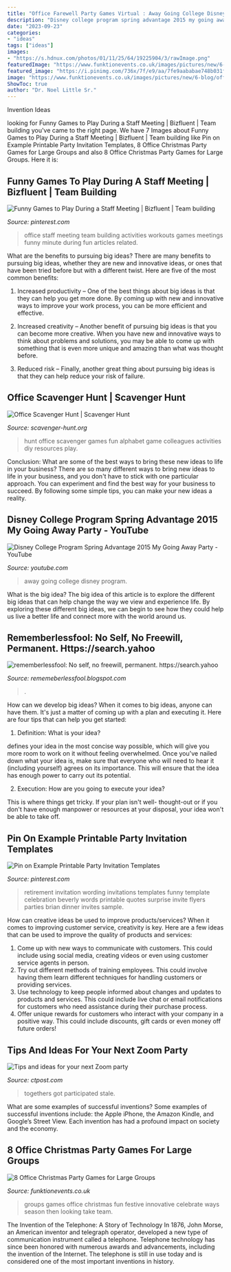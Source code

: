 ```yaml
---
title: "Office Farewell Party Games Virtual : Away Going College Disney Program"
description: "Disney college program spring advantage 2015 my going away party"
date: "2023-09-23"
categories:
- "ideas"
tags: ["ideas"]
images:
- "https://s.hdnux.com/photos/01/11/25/64/19225904/3/rawImage.png"
featuredImage: "https://www.funktionevents.co.uk/images/pictures/new/6-blog/office-christmas-party-games-for-large-groups-banner-(content-max-breakpoint-width).jpg?v=b14847fd&amp;mode=h"
featured_image: "https://i.pinimg.com/736x/7f/e9/aa/7fe9aababae748b031f1d40522e4be82.jpg"
image: "https://www.funktionevents.co.uk/images/pictures/new/6-blog/office-christmas-party-games-for-large-groups-banner-(content-max-breakpoint-width).jpg?v=b14847fd&amp;mode=h"
ShowToc: true
author: "Dr. Noel Little Sr."
---
```



Invention Ideas

	

		
looking for Funny Games to Play During a Staff Meeting | Bizfluent | Team building you've came to the right page. We have 7 Images about Funny Games to Play During a Staff Meeting | Bizfluent | Team building like Pin on Example Printable Party Invitation Templates, 8 Office Christmas Party Games for Large Groups and also 8 Office Christmas Party Games for Large Groups. Here it is:
		
    
## Funny Games To Play During A Staff Meeting | Bizfluent | Team Building

<img loading=lazy src="https://i.pinimg.com/736x/7f/e9/aa/7fe9aababae748b031f1d40522e4be82.jpg" onerror="this.onerror=null;this.src='https://tse2.mm.bing.net/th?id=OIP.N_756Xft3Vmaqalj5gbYiAHaHa&amp;pid=15.1';" alt="Funny Games to Play During a Staff Meeting | Bizfluent | Team building">

_Source: pinterest.com_

>office staff meeting team building activities workouts games meetings funny minute during fun articles related. 

	

What are the benefits to pursuing big ideas?
There are many benefits to pursuing big ideas, whether they are new and innovative ideas, or ones that have been tried before but with a different twist. Here are five of the most common benefits:
1. Increased productivity – One of the best things about big ideas is that they can help you get more done. By coming up with new and innovative ways to improve your work process, you can be more efficient and effective.

2. Increased creativity – Another benefit of pursuing big ideas is that you can become more creative. When you have new and innovative ways to think about problems and solutions, you may be able to come up with something that is even more unique and amazing than what was thought before.

3. Reduced risk – Finally, another great thing about pursuing big ideas is that they can help reduce your risk of failure.

    
## Office Scavenger Hunt | Scavenger Hunt

<img loading=lazy src="http://scavenger-hunt.org/wp-content/uploads/2013/11/Office-Scavenger-Hunt-Ideas-Alphabet-Hunt.png" onerror="this.onerror=null;this.src='https://tse3.mm.bing.net/th?id=OIP.RVw3I3VxU6YZflZ8Smjx6wHaEJ&amp;pid=15.1';" alt="Office Scavenger Hunt | Scavenger Hunt">

_Source: scavenger-hunt.org_

>hunt office scavenger games fun alphabet game colleagues activities diy resources play. 

	

Conclusion: What are some of the best ways to bring these new ideas to life in your business?
There are so many different ways to bring new ideas to life in your business, and you don't have to stick with one particular approach. You can experiment and find the best way for your business to succeed. By following some simple tips, you can make your new ideas a reality.

    
## Disney College Program Spring Advantage 2015 My Going Away Party - YouTube

<img loading=lazy src="https://i.ytimg.com/vi/c4SmbDwR4CY/maxresdefault.jpg" onerror="this.onerror=null;this.src='https://tse3.mm.bing.net/th?id=OIP.tgOQ5rKGmGVGGc6Fvx-kCQHaEK&amp;pid=15.1';" alt="Disney College Program Spring Advantage 2015 My Going Away Party - YouTube">

_Source: youtube.com_

>away going college disney program. 

	

What is the big idea?
The big idea of this article is to explore the different big ideas that can help change the way we view and experience life. By exploring these different big ideas, we can begin to see how they could help us live a better life and connect more with the world around us.

    
## Rememberlessfool: No Self, No Freewill, Permanent. Https://search.yahoo

<img loading=lazy src="https://1.bp.blogspot.com/-9AeZKkbfZfM/Xktc5PTDcGI/AAAAAAAAdAQ/VPSEFE-4HzUZgDVVfipL0W0PR61mboTKACLcBGAsYHQ/s1600/Untitled610.png" onerror="this.onerror=null;this.src='https://tse2.mm.bing.net/th?id=OIP.-Wr393mByS6vkCWroMu9jgHaEK&amp;pid=15.1';" alt="rememberlessfool: No self, no freewill, permanent. https://search.yahoo">

_Source: rememeberlessfool.blogspot.com_

>. 

	

How can we develop big ideas?
When it comes to big ideas, anyone can have them. It's just a matter of coming up with a plan and executing it. Here are four tips that can help you get started:
1. Definition: What is your idea?

 defines your idea in the most concise way possible, which will give you more room to work on it without feeling overwhelmed. Once you've nailed down what your idea is, make sure that everyone who will need to hear it (including yourself) agrees on its importance. This will ensure that the idea has enough power to carry out its potential.

2. Execution: How are you going to execute your idea?

This is where things get tricky. If your plan isn't well- thought-out or if you don't have enough manpower or resources at your disposal, your idea won't be able to take off.

    
## Pin On Example Printable Party Invitation Templates

<img loading=lazy src="https://i.pinimg.com/736x/32/5c/34/325c34074599dde3c2294588e76cbbc8.jpg" onerror="this.onerror=null;this.src='https://tse1.mm.bing.net/th?id=OIP.VYalONS_ULKEkUlac_ekNAHaLI&amp;pid=15.1';" alt="Pin on Example Printable Party Invitation Templates">

_Source: pinterest.com_

>retirement invitation wording invitations templates funny template celebration beverly words printable quotes surprise invite flyers parties brian dinner invites sample. 

	

How can creative ideas be used to improve products/services?
When it comes to improving customer service, creativity is key. Here are a few ideas that can be used to improve the quality of products and services: 
1. Come up with new ways to communicate with customers. This could include using social media, creating videos or even using customer service agents in person.
2. Try out different methods of training employees. This could involve having them learn different techniques for handling customers or providing services.
3. Use technology to keep people informed about changes and updates to products and services. This could include live chat or email notifications for customers who need assistance during their purchase process.
4. Offer unique rewards for customers who interact with your company in a positive way. This could include discounts, gift cards or even money off future orders!

    
## Tips And Ideas For Your Next Zoom Party

<img loading=lazy src="https://s.hdnux.com/photos/01/11/25/64/19225904/3/rawImage.png" onerror="this.onerror=null;this.src='https://tse1.mm.bing.net/th?id=OIP.Al6-F7_RL2hYWtq7MMw0ZAHaEo&amp;pid=15.1';" alt="Tips and ideas for your next Zoom party">

_Source: ctpost.com_

>togethers got participated stale. 

	

What are some examples of successful inventions?
Some examples of successful inventions include: the Apple iPhone, the Amazon Kindle, and Google’s Street View. Each invention has had a profound impact on society and the economy.

    
## 8 Office Christmas Party Games For Large Groups

<img loading=lazy src="https://www.funktionevents.co.uk/images/pictures/new/6-blog/office-christmas-party-games-for-large-groups-banner-(content-max-breakpoint-width).jpg?v=b14847fd&amp;mode=h" onerror="this.onerror=null;this.src='https://tse2.mm.bing.net/th?id=OIP.mTBaAQRRyzwGInlHF09wuAHaDu&amp;pid=15.1';" alt="8 Office Christmas Party Games for Large Groups">

_Source: funktionevents.co.uk_

>groups games office christmas fun festive innovative celebrate ways season then looking take team. 

	

The Invention of the Telephone: A Story of Technology
In 1876, John Morse, an American inventor and telegraph operator, developed a new type of communication instrument called a telephone. Telephone technology has since been honored with numerous awards and advancements, including the invention of the Internet. The telephone is still in use today and is considered one of the most important inventions in history.

